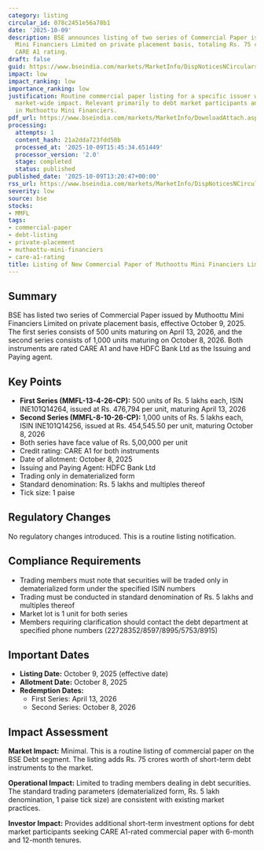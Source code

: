 ```yaml
---
category: listing
circular_id: 078c2451e56a78b1
date: '2025-10-09'
description: BSE announces listing of two series of Commercial Paper issued by Muthoottu
  Mini Financiers Limited on private placement basis, totaling Rs. 75 crores, with
  CARE A1 rating.
draft: false
guid: https://www.bseindia.com/markets/MarketInfo/DispNoticesNCirculars.aspx?Noticeid={BEC646EF-C7EC-4373-A573-0A94C72C60AF}&noticeno=20251009-43&dt=10/09/2025&icount=43&totcount=64&flag=0
impact: low
impact_ranking: low
importance_ranking: low
justification: Routine commercial paper listing for a specific issuer with limited
  market-wide impact. Relevant primarily to debt market participants and investors
  in Muthoottu Mini Financiers.
pdf_url: https://www.bseindia.com/markets/MarketInfo/DownloadAttach.aspx?id=20251009-43&attachedId=
processing:
  attempts: 1
  content_hash: 21a2dda723fdd50b
  processed_at: '2025-10-09T15:45:34.651449'
  processor_version: '2.0'
  stage: completed
  status: published
published_date: '2025-10-09T13:20:47+00:00'
rss_url: https://www.bseindia.com/markets/MarketInfo/DispNoticesNCirculars.aspx?Noticeid={BEC646EF-C7EC-4373-A573-0A94C72C60AF}&noticeno=20251009-43&dt=10/09/2025&icount=43&totcount=64&flag=0
severity: low
source: bse
stocks:
- MMFL
tags:
- commercial-paper
- debt-listing
- private-placement
- muthoottu-mini-financiers
- care-a1-rating
title: Listing of New Commercial Paper of Muthoottu Mini Financiers Limited
---
```


## Summary

BSE has listed two series of Commercial Paper issued by Muthoottu Mini Financiers Limited on private placement basis, effective October 9, 2025. The first series consists of 500 units maturing on April 13, 2026, and the second series consists of 1,000 units maturing on October 8, 2026. Both instruments are rated CARE A1 and have HDFC Bank Ltd as the Issuing and Paying agent.

## Key Points

- **First Series (MMFL-13-4-26-CP):** 500 units of Rs. 5 lakhs each, ISIN INE101Q14264, issued at Rs. 476,794 per unit, maturing April 13, 2026
- **Second Series (MMFL-8-10-26-CP):** 1,000 units of Rs. 5 lakhs each, ISIN INE101Q14256, issued at Rs. 454,545.50 per unit, maturing October 8, 2026
- Both series have face value of Rs. 5,00,000 per unit
- Credit rating: CARE A1 for both instruments
- Date of allotment: October 8, 2025
- Issuing and Paying Agent: HDFC Bank Ltd
- Trading only in dematerialized form
- Standard denomination: Rs. 5 lakhs and multiples thereof
- Tick size: 1 paise

## Regulatory Changes

No regulatory changes introduced. This is a routine listing notification.

## Compliance Requirements

- Trading members must note that securities will be traded only in dematerialized form under the specified ISIN numbers
- Trading must be conducted in standard denomination of Rs. 5 lakhs and multiples thereof
- Market lot is 1 unit for both series
- Members requiring clarification should contact the debt department at specified phone numbers (22728352/8597/8995/5753/8915)

## Important Dates

- **Listing Date:** October 9, 2025 (effective date)
- **Allotment Date:** October 8, 2025
- **Redemption Dates:**
  - First Series: April 13, 2026
  - Second Series: October 8, 2026

## Impact Assessment

**Market Impact:** Minimal. This is a routine listing of commercial paper on the BSE Debt segment. The listing adds Rs. 75 crores worth of short-term debt instruments to the market.

**Operational Impact:** Limited to trading members dealing in debt securities. The standard trading parameters (dematerialized form, Rs. 5 lakh denomination, 1 paise tick size) are consistent with existing market practices.

**Investor Impact:** Provides additional short-term investment options for debt market participants seeking CARE A1-rated commercial paper with 6-month and 12-month tenures.